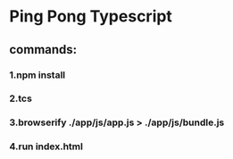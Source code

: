 # Ping Pong Typescript

## commands:

### 1.npm install

### 2.tcs

### 3.browserify ./app/js/app.js > ./app/js/bundle.js

### 4.run index.html
